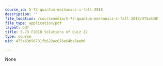 ```yaml
---
course_id: 5-73-quantum-mechanics-i-fall-2018
description: ''
file_location: /coursemedia/5-73-quantum-mechanics-i-fall-2018/475a63056731fb629ac076a64ba5eeb6_MIT5_73F18_quiz22_soln.pdf
file_type: application/pdf
layout: pdf
title: 5.73 F2018 Solutions of Quiz 22
type: course
uid: 475a63056731fb629ac076a64ba5eeb6

---
```

None
